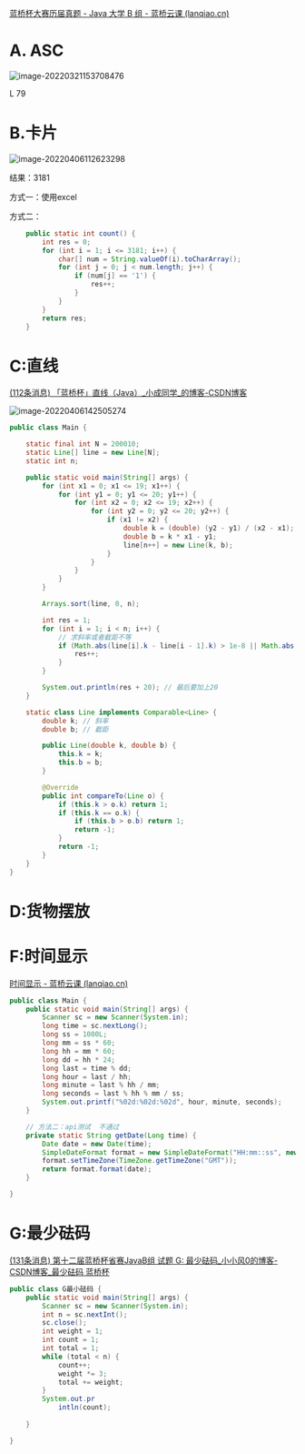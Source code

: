 [蓝桥杯大赛历届真题 - Java 大学 B 组 - 蓝桥云课 (lanqiao.cn)](https://www.lanqiao.cn/courses/2786/learning/?id=280830)

# A. ASC

![image-20220321153708476](https://mynotepicbed.oss-cn-beijing.aliyuncs.com/img/image-20220321153708476.png)

L 79

# B.卡片

![image-20220406112623298](https://mynotepicbed.oss-cn-beijing.aliyuncs.com/img/image-20220406112623298.png)

结果：3181

方式一：使用excel

方式二：

```java
	public static int count() {
		int res = 0;
		for (int i = 1; i <= 3181; i++) {
			char[] num = String.valueOf(i).toCharArray();
			for (int j = 0; j < num.length; j++) {
				if (num[j] == '1') {
					res++;
				}
			}
		}
		return res;
	}	
```

# C:直线

[(112条消息) 「蓝桥杯」直线（Java）_小成同学_的博客-CSDN博客](https://blog.csdn.net/weixin_53407527/article/details/123833189?spm=1001.2101.3001.6650.3&utm_medium=distribute.pc_relevant.none-task-blog-2~default~CTRLIST~Rate-3.pc_relevant_default&depth_1-utm_source=distribute.pc_relevant.none-task-blog-2~default~CTRLIST~Rate-3.pc_relevant_default&utm_relevant_index=6)

![image-20220406142505274](https://mynotepicbed.oss-cn-beijing.aliyuncs.com/img/image-20220406142505274.png)

```java
public class Main {

    static final int N = 200010;
    static Line[] line = new Line[N];
    static int n;

    public static void main(String[] args) {
        for (int x1 = 0; x1 <= 19; x1++) {
            for (int y1 = 0; y1 <= 20; y1++) {
                for (int x2 = 0; x2 <= 19; x2++) {
                    for (int y2 = 0; y2 <= 20; y2++) {
                        if (x1 != x2) {
                            double k = (double) (y2 - y1) / (x2 - x1);
                            double b = k * x1 - y1;
                            line[n++] = new Line(k, b);
                        }
                    }
                }
            }
        }

        Arrays.sort(line, 0, n);

        int res = 1;
        for (int i = 1; i < n; i++) {
            // 求斜率或者截距不等
            if (Math.abs(line[i].k - line[i - 1].k) > 1e-8 || Math.abs(line[i].b - line[i - 1].b) > 1e-8) {
                res++;
            }
        }

        System.out.println(res + 20); // 最后要加上20
    }

    static class Line implements Comparable<Line> {
        double k; // 斜率
        double b; // 截距

        public Line(double k, double b) {
            this.k = k;
            this.b = b;
        }

        @Override
        public int compareTo(Line o) {
            if (this.k > o.k) return 1;
            if (this.k == o.k) {
                if (this.b > o.b) return 1;
                return -1;
            }
            return -1;
        }
    }
}
```

# D:货物摆放



# F:时间显示

[时间显示 - 蓝桥云课 (lanqiao.cn)](https://www.lanqiao.cn/problems/1452/learning/)

```java
public class Main {
	public static void main(String[] args) {
		Scanner sc = new Scanner(System.in);
		long time = sc.nextLong();
		long ss = 1000L;
		long mm = ss * 60;
		long hh = mm * 60;
		long dd = hh * 24;
		long last = time % dd;
		long hour = last / hh;
		long minute = last % hh / mm;
		long seconds = last % hh % mm / ss;
		System.out.printf("%02d:%02d:%02d", hour, minute, seconds);
	}

	// 方法二：api测试  不通过
	private static String getDate(Long time) {
		Date date = new Date(time);
		SimpleDateFormat format = new SimpleDateFormat("HH:mm::ss", new Locale("CHINA"));
		format.setTimeZone(TimeZone.getTimeZone("GMT"));
		return format.format(date);
	}

}
```

# G:最少砝码

[(131条消息) 第十二届蓝桥杯省赛JavaB组 试题 G: 最少砝码_小小风0的博客-CSDN博客_最少砝码 蓝桥杯](https://blog.csdn.net/Striver00/article/details/116031667)

```java
public class G最小砝码 {
	public static void main(String[] args) {
		Scanner sc = new Scanner(System.in);
		int n = sc.nextInt();
		sc.close();
		int weight = 1;
		int count = 1;
		int total = 1;
		while (total < n) {
			count++;
			weight *= 3;
			total += weight;
		}
		System.out.pr
            intln(count);
		
	}

}

```

